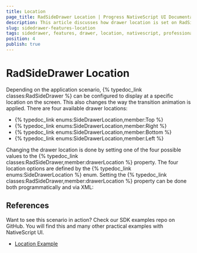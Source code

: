 ```yaml
---
title: Location
page_title: RadSideDrawer Location | Progress NativeScript UI Documentation
description: This article discusses how drawer location is set on RadSideDrawer.
slug: sidedrawer-features-location
tags: sidedrawer, features, drawer, location, nativescript, professional, ui
position: 4
publish: true
---
```

# RadSideDrawer Location
Depending on the application scenario, {% typedoc_link classes:RadSideDrawer %} can be configured to display at a specific location on the screen. This also changes the way the transition animation is applied. There are four available drawer locations:

- {% typedoc_link enums:SideDrawerLocation,member:Top %}
- {% typedoc_link enums:SideDrawerLocation,member:Right %}
- {% typedoc_link enums:SideDrawerLocation,member:Bottom %}
- {% typedoc_link enums:SideDrawerLocation,member:Left %}

Changing the drawer location is done by setting one of the four possible values to the {% typedoc_link classes:RadSideDrawer,member:drawerLocation %} property. The four location options are defined by the {% typedoc_link enums:SideDrawerLocation %} enum. Setting the {% typedoc_link classes:RadSideDrawer,member:drawerLocation %} property can be done both programmatically and via XML:

<snippet id='sidedrawer-setting-location'/>
<snippet id='sidedrawer-setting-location-xml'/>

## References
Want to see this scenario in action?
Check our SDK examples repo on GitHub. You will find this and many other practical examples with NativeScript UI.

* [Location Example](https://github.com/telerik/nativescript-ui-samples/tree/master/sidedrawer/app/examples/position)